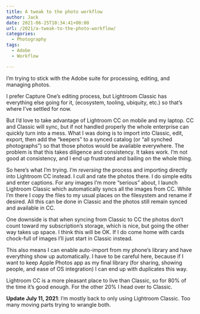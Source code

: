 ```yaml
---
title: A tweak to the photo workflow
author: Jack
date: 2021-06-25T10:34:41+00:00
url: /2021/a-tweak-to-the-photo-workflow/
categories:
  - Photography
tags:
  - Adobe
  - Workflow

---
```

<!--kg-card-begin: html-->

<p class="is-style-lead">
  I&#8217;m trying to stick with the Adobe suite for processing, editing, and managing photos.
</p>

I prefer Capture One&#8217;s editing process, but Lightroom Classic has everything else going for it, (ecosystem, tooling, ubiquity, etc.) so that&#8217;s where I&#8217;ve settled for now.

But I&#8217;d love to take advantage of Lightroom CC on mobile and my laptop. CC and Classic will sync, but if not handled properly the whole enterprise can quickly turn into a mess. What I was doing is to import into Classic, edit, export, then add the &#8220;keepers&#8221; to a synced catalog (or &#8220;all synched photographs&#8221;) so that those photos would be available everywhere. The problem is that this takes diligence and consistency. It takes work. I&#8217;m not good at consistency, and I end up frustrated and bailing on the whole thing.

So here&#8217;s what I&#8217;m trying. I&#8217;m _reversing_ the process and importing directly into Lightroom CC instead. I cull and rate the photos there. I do simple edits and enter captions. For any images I&#8217;m more &#8220;serious&#8221; about, I launch Lightroom Classic which automatically syncs all the images from CC. While I&#8217;m there I copy the files to my usual places on the filesystem and rename if desired. All this can be done in Classic and the photos still remain synced and available in CC.

One downside is that when syncing from Classic to CC the photos don&#8217;t count toward my subscription&#8217;s storage, which is nice, but going the other way takes up space. I think this will be OK. If I do come home with cards chock-full of images I&#8217;ll just start in Classic instead.

This also means I can enable auto-import from my phone&#8217;s library and have everything show up automatically. I have to be careful here, because if I want to keep Apple Photos app as my final library (for sharing, showing people, and ease of OS integration) I can end up with duplicates this way.

Lightroom CC is a more pleasant place to live than Classic, so for 80% of the time it&#8217;s good enough. For the other 20% I head over to Classic.

**Update July 11, 2021**: I&#8217;m mostly back to only using Lightroom Classic. Too many moving parts trying to wrangle both.

<!--kg-card-end: html-->